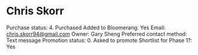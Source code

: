 # Chris Skorr

Purchase status: 4. Purchased
Added to Bloomerang: Yes
Email: chris.skorr94@gmail.com
Owner: Gary Sheng
Preferred contact method: Text message
Promotion status: 0. Asked to promote
Shortlist for Phase 1?: Yes